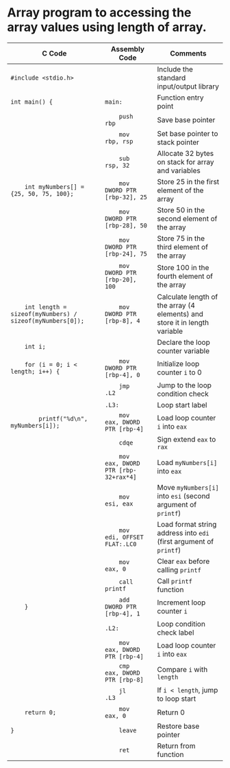 # Array program to accessing the array values using length of array.


| C Code | Assembly Code | Comments |
|--------|----------------|----------|
| `#include <stdio.h>` | | Include the standard input/output library |
| `int main() {` | `main:` | Function entry point |
| | `    push    rbp` | Save base pointer |
| | `    mov     rbp, rsp` | Set base pointer to stack pointer |
| | `    sub     rsp, 32` | Allocate 32 bytes on stack for array and variables |
| `    int myNumbers[] = {25, 50, 75, 100};` | `    mov     DWORD PTR [rbp-32], 25` | Store 25 in the first element of the array |
| | `    mov     DWORD PTR [rbp-28], 50` | Store 50 in the second element of the array |
| | `    mov     DWORD PTR [rbp-24], 75` | Store 75 in the third element of the array |
| | `    mov     DWORD PTR [rbp-20], 100` | Store 100 in the fourth element of the array |
| `    int length = sizeof(myNumbers) / sizeof(myNumbers[0]);` | `    mov     DWORD PTR [rbp-8], 4` | Calculate length of the array (4 elements) and store it in length variable |
| `    int i;` | | Declare the loop counter variable |
| `    for (i = 0; i < length; i++) {` | `    mov     DWORD PTR [rbp-4], 0` | Initialize loop counter `i` to 0 |
| | `    jmp     .L2` | Jump to the loop condition check |
| | `.L3:` | Loop start label |
| `        printf("%d\n", myNumbers[i]);` | `    mov     eax, DWORD PTR [rbp-4]` | Load loop counter `i` into `eax` |
| | `    cdqe` | Sign extend `eax` to `rax` |
| | `    mov     eax, DWORD PTR [rbp-32+rax*4]` | Load `myNumbers[i]` into `eax` |
| | `    mov     esi, eax` | Move `myNumbers[i]` into `esi` (second argument of `printf`) |
| | `    mov     edi, OFFSET FLAT:.LC0` | Load format string address into `edi` (first argument of `printf`) |
| | `    mov     eax, 0` | Clear `eax` before calling `printf` |
| | `    call    printf` | Call `printf` function |
| `    }` | `    add     DWORD PTR [rbp-4], 1` | Increment loop counter `i` |
| | `.L2:` | Loop condition check label |
| | `    mov     eax, DWORD PTR [rbp-4]` | Load loop counter `i` into `eax` |
| | `    cmp     eax, DWORD PTR [rbp-8]` | Compare `i` with `length` |
| | `    jl      .L3` | If `i < length`, jump to loop start |
| `    return 0;` | `    mov     eax, 0` | Return 0 |
| `}` | `    leave` | Restore base pointer |
| | `    ret` | Return from function |

